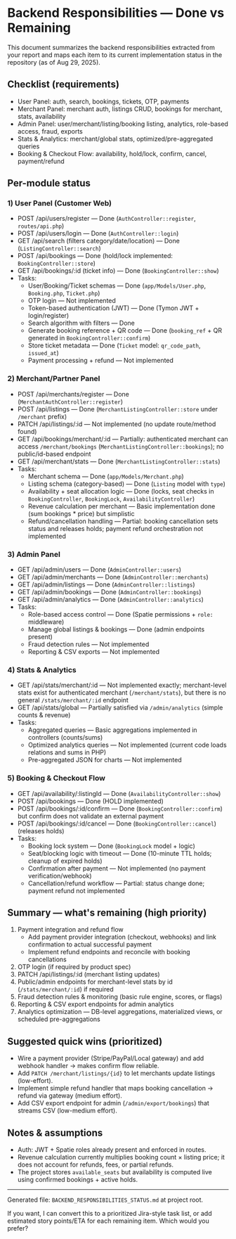 # Backend Responsibilities — Done vs Remaining

This document summarizes the backend responsibilities extracted from your report and maps each item to its current implementation status in the repository (as of Aug 29, 2025).

## Checklist (requirements)
- User Panel: auth, search, bookings, tickets, OTP, payments
- Merchant Panel: merchant auth, listings CRUD, bookings for merchant, stats, availability
- Admin Panel: user/merchant/listing/booking listing, analytics, role-based access, fraud, exports
- Stats & Analytics: merchant/global stats, optimized/pre-aggregated queries
- Booking & Checkout Flow: availability, hold/lock, confirm, cancel, payment/refund

## Per-module status

### 1) User Panel (Customer Web)
- POST /api/users/register — Done (`AuthController::register`, `routes/api.php`)
- POST /api/users/login — Done (`AuthController::login`)
- GET /api/search (filters category/date/location) — Done (`ListingController::search`)
- POST /api/bookings — Done (hold/lock implemented: `BookingController::store`)
- GET /api/bookings/:id (ticket info) — Done (`BookingController::show`)
- Tasks:
  - User/Booking/Ticket schemas — Done (`app/Models/User.php`, `Booking.php`, `Ticket.php`)
  - OTP login — Not implemented
  - Token-based authentication (JWT) — Done (Tymon JWT + login/register)
  - Search algorithm with filters — Done
  - Generate booking reference + QR code — Done (`booking_ref` + QR generated in `BookingController::confirm`)
  - Store ticket metadata — Done (`Ticket` model: `qr_code_path`, `issued_at`)
  - Payment processing + refund — Not implemented

### 2) Merchant/Partner Panel
- POST /api/merchants/register — Done (`MerchantAuthController::register`)
- POST /api/listings — Done (`MerchantListingController::store` under `/merchant` prefix)
- PATCH /api/listings/:id — Not implemented (no update route/method found)
- GET /api/bookings/merchant/:id — Partially: authenticated merchant can access `/merchant/bookings` (`MerchantListingController::bookings`); no public/id-based endpoint
- GET /api/merchant/stats — Done (`MerchantListingController::stats`)
- Tasks:
  - Merchant schema — Done (`app/Models/Merchant.php`)
  - Listing schema (category-based) — Done (`Listing` model with `type`)
  - Availability + seat allocation logic — Done (locks, seat checks in `BookingController`, `BookingLock`, `AvailabilityController`)
  - Revenue calculation per merchant — Basic implementation done (sum bookings * price) but simplistic
  - Refund/cancellation handling — Partial: booking cancellation sets status and releases holds; payment refund orchestration not implemented

### 3) Admin Panel
- GET /api/admin/users — Done (`AdminController::users`)
- GET /api/admin/merchants — Done (`AdminController::merchants`)
- GET /api/admin/listings — Done (`AdminController::listings`)
- GET /api/admin/bookings — Done (`AdminController::bookings`)
- GET /api/admin/analytics — Done (`AdminController::analytics`)
- Tasks:
  - Role-based access control — Done (Spatie permissions + `role:` middleware)
  - Manage global listings & bookings — Done (admin endpoints present)
  - Fraud detection rules — Not implemented
  - Reporting & CSV exports — Not implemented

### 4) Stats & Analytics
- GET /api/stats/merchant/:id — Not implemented exactly; merchant-level stats exist for authenticated merchant (`/merchant/stats`), but there is no general `/stats/merchant/:id` endpoint
- GET /api/stats/global — Partially satisfied via `/admin/analytics` (simple counts & revenue)
- Tasks:
  - Aggregated queries — Basic aggregations implemented in controllers (counts/sums)
  - Optimized analytics queries — Not implemented (current code loads relations and sums in PHP)
  - Pre-aggregated JSON for charts — Not implemented

### 5) Booking & Checkout Flow
- GET /api/availability/:listingId — Done (`AvailabilityController::show`)
- POST /api/bookings — Done (HOLD implemented)
- POST /api/bookings/:id/confirm — Done (`BookingController::confirm`) but confirm does not validate an external payment
- POST /api/bookings/:id/cancel — Done (`BookingController::cancel`) (releases holds)
- Tasks:
  - Booking lock system — Done (`BookingLock` model + logic)
  - Seat/blocking logic with timeout — Done (10-minute TTL holds; cleanup of expired holds)
  - Confirmation after payment — Not implemented (no payment verification/webhook)
  - Cancellation/refund workflow — Partial: status change done; payment refund not implemented

## Summary — what's remaining (high priority)
1. Payment integration and refund flow
   - Add payment provider integration (checkout, webhooks) and link confirmation to actual successful payment
   - Implement refund endpoints and reconcile with booking cancellations
2. OTP login (if required by product spec)
3. PATCH /api/listings/:id (merchant listing updates)
4. Public/admin endpoints for merchant-level stats by id (`/stats/merchant/:id`) if required
5. Fraud detection rules & monitoring (basic rule engine, scores, or flags)
6. Reporting & CSV export endpoints for admin analytics
7. Analytics optimization — DB-level aggregations, materialized views, or scheduled pre-aggregations

## Suggested quick wins (prioritized)
- Wire a payment provider (Stripe/PayPal/Local gateway) and add webhook handler → makes confirm flow reliable.
- Add `PATCH /merchant/listings/{id}` to let merchants update listings (low-effort).
- Implement simple refund handler that maps booking cancellation → refund via gateway (medium effort).
- Add CSV export endpoint for admin (`/admin/export/bookings`) that streams CSV (low-medium effort).

## Notes & assumptions
- Auth: JWT + Spatie roles already present and enforced in routes.
- Revenue calculation currently multiplies booking count × listing price; it does not account for refunds, fees, or partial refunds.
- The project stores `available_seats` but availability is computed live using confirmed bookings + active holds.

---
Generated file: `BACKEND_RESPONSIBILITIES_STATUS.md` at project root.

If you want, I can convert this to a prioritized Jira-style task list, or add estimated story points/ETA for each remaining item. Which would you prefer?
